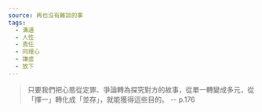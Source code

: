 ```yaml
---
source: 再也沒有難談的事
tags:
  - 溝通
  - 人性
  - 責任
  - 同理心
  - 謙虛
  - 放下
---
```


> 只要我們把心態從定罪、爭論轉為探究對方的故事，從單一轉變成多元，從「擇一」轉化成「並存」，就能獲得這些目的。
> \-- p.176